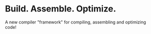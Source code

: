 # Build. Assemble. Optimize.

A new compiler "framework" for compiling, assembling and optimizing code!
